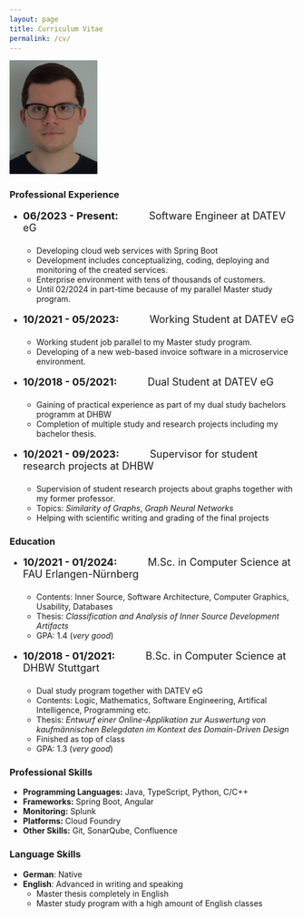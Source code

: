 ```yaml
---
layout: page
title: Curriculum Vitae
permalink: /cv/
---
```

<img src="/resources/Mitarbeiterbild.jpg" alt="Myself" height=200px width=155px>

### Professional Experience
- <font size=4><b>06/2023 - Present:</b>&emsp;&emsp;&emsp;Software Engineer at DATEV eG<br><br></font>
  - Developing cloud web services with Spring Boot
  - Development includes conceptualizing, coding, deploying and monitoring of the created services.
  - Enterprise environment with tens of thousands of customers.
  - Until 02/2024 in part-time because of my parallel Master study program.<br><br>
- <font size=4><b>10/2021 - 05/2023:</b>&emsp;&emsp;&emsp;Working Student at DATEV eG<br><br></font>
  - Working student job parallel to my Master study program.
  - Developing of a new web-based invoice software in a microservice environment.<br><br> 
- <font size=4><b>10/2018 - 05/2021:</b>&emsp;&emsp;&emsp;Dual Student at DATEV eG<br><br></font>
  - Gaining of practical experience as part of my dual study bachelors programm at DHBW
  - Completion of multiple study and research projects including my bachelor thesis.<br><br>
- <font size=4><b>10/2021 - 09/2023:</b>&emsp;&emsp;&emsp;Supervisor for student research projects at DHBW<br><br></font>
  - Supervision of student research projects about graphs together with my former professor.
  - Topics: *Similarity of Graphs*, *Graph Neural Networks*
  - Helping with scientific writing and grading of the final projects

### Education
- <font size=4><b>10/2021 - 01/2024:</b>&emsp;&emsp;&emsp;M.Sc. in Computer Science at FAU Erlangen-Nürnberg<br><br></font>
  - Contents: Inner Source, Software Architecture, Computer Graphics, Usability, Databases
  - Thesis: *Classification and Analysis of Inner Source Development Artifacts*
  - GPA: 1.4 (*very good*)<br><br>
- <font size=4><b>10/2018 - 01/2021:</b>&emsp;&emsp;&emsp;B.Sc. in Computer Science at DHBW Stuttgart<br><br></font>
  - Dual study program together with DATEV eG
  - Contents: Logic, Mathematics, Software Engineering, Artifical Intelligence, Programming etc.
  - Thesis: *Entwurf einer Online-Applikation zur Auswertung von kaufm&auml;nnischen Belegdaten im Kontext des Domain-Driven Design*
  - Finished as top of class
  - GPA: 1.3 (*very good*)

### Professional Skills
- **Programming Languages:** Java, TypeScript, Python, C/C++
- **Frameworks:** Spring Boot, Angular
- **Monitoring:** Splunk
- **Platforms:** Cloud Foundry
- **Other Skills:** Git, SonarQube, Confluence

### Language Skills
- **German**: Native
- **English**: Advanced in writing and speaking
  - Master thesis completely in English
  - Master study program with a high amount of English classes